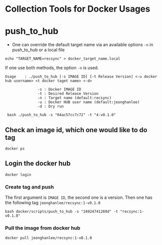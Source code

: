 Collection Tools for Docker Usages
==

# push_to_hub

* One can override the default target name via an available options `-n` in push_to_hub or a local file 
```
echo "TARGET_NAME=recsync" > docker_target_name.local
```
If one use both methods, the option `-n` is used. 



```
Usage    : ./push_to_hub [-s IMAGE ID] [-t Release Version] <-u docker hub username> <t docker taget name> <-d>

               -s : Docker IMAGE ID
               -t : Desired Release Version
               -n : Target name (default:recsync)
               -u : Docker HUB user name (default:jeonghanlee)
               -d : Dry run

 bash ./push_to_hub -s "04ac57cc7c72" -t "4-v0.1.0" 

```


## Check an image id, which one would like to do tag

```
docker ps
```

## Login the docker hub

```
docker login
```

### Create tag and push

The first argument is `IMAGE ID`, the second one is a version. Then one has the following tag
`jeonghanlee/recsync:1-v0.1.0`

```
bash docker/scripts/push_to_hub -s "24924741269d" -t "recsync:1-v0.1.0"
```

### Pull the image from docker hub
```
docker pull jeonghanlee/recsync:1-v0.1.0
```
